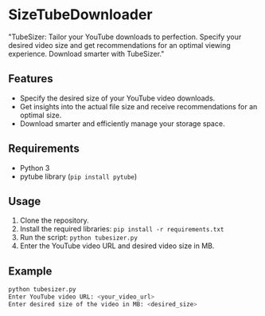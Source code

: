 # SizeTubeDownloader
"TubeSizer: Tailor your YouTube downloads to perfection. Specify your desired video size and get recommendations for an optimal viewing experience. Download smarter with TubeSizer."


## Features

- Specify the desired size of your YouTube video downloads.
- Get insights into the actual file size and receive recommendations for an optimal size.
- Download smarter and efficiently manage your storage space.

## Requirements

- Python 3
- pytube library (`pip install pytube`)

## Usage

1. Clone the repository.
2. Install the required libraries: `pip install -r requirements.txt`
3. Run the script: `python tubesizer.py`
4. Enter the YouTube video URL and desired video size in MB.

## Example

```bash
python tubesizer.py
Enter YouTube video URL: <your_video_url>
Enter desired size of the video in MB: <desired_size>
